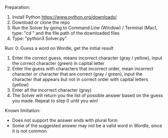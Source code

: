 Preparation:
1. Install Python https://www.python.org/downloads/
2. Download or clone the repo
3. Run the Solver by going to Command Line (Window) / Terminal (Mac), type: "cd " and the file path of the downloaded files
4. Type: "python3 Solver.py"

Run:
0. Guess a word on Wordle, get the initial result
1. Enter the correct guess, means incorrect character (gray / yellow), input the correct character (green) in capital letter
2. Enter the guess with characters that incorrect order, mean incorrect character or character that are correct (gray / green), input the character that appears but not in correct order with capital letters (yellow)
3. Enter all the incorrect character (gray)
4. The Solver will return you the list of possible answer based on the guess you made. Repeat to step 0 until you win!

Known limitation:
- Does not support the answer ends with plural form
- Some of the suggested answer may not be a valid word in Wordle, since it is not common

